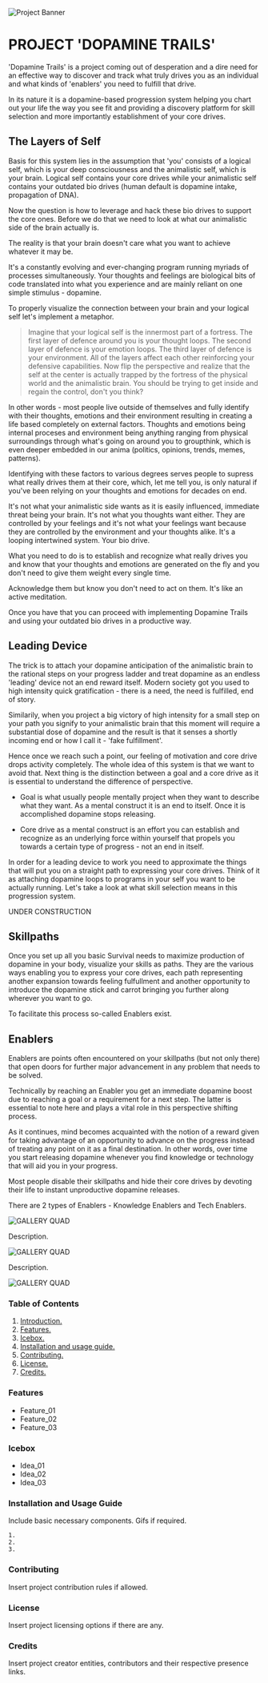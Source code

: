 ![Project Banner](/assets/template_visuals/dopaminetrails.png)

<a name="intro"></a>
# PROJECT 'DOPAMINE TRAILS'
'Dopamine Trails' is a project coming out of desperation and a dire need for an effective way to discover and track what truly drives you as an individual and what kinds of 'enablers' you need to fulfill that drive. 

In its nature it is a dopamine-based progression system helping you chart out your life the way you see fit and providing a discovery platform for skill selection and more importantly establishment of your core drives.

## The Layers of Self

Basis for this system lies in the assumption that 'you' consists of a logical self, which is your deep consciousness and the animalistic self, which is your brain. Logical self contains your core drives while your animalistic self contains your outdated bio drives (human default is dopamine intake, propagation of DNA).

Now the question is how to leverage and hack these bio drives to support the core ones. Before we do that we need to look at what our animalistic side of the brain actually is.

The reality is that your brain doesn't care what you want to achieve whatever it may be. 

It's a constantly evolving and ever-changing program running myriads of processes simultaneously. Your thoughts and feelings are biological bits of code translated into what you experience and are mainly reliant on one simple stimulus - dopamine. 

To properly visualize the connection between your brain and your logical self let's implement a metaphor.

> Imagine that your logical self is the innermost part of a fortress. The first layer of defence around you is your thought loops. The second layer of defence is your emotion loops. The third layer of defence is your environment. All of the layers affect each other reinforcing your defensive capabilities. Now flip the perspective and realize that the self at the center is actually trapped by the fortress of the physical world and the animalistic brain. You should be trying to get inside and regain the control, don't you think?

In other words - most people live outside of themselves and fully identify with their thoughts, emotions and their environment resulting in creating a life based completely on external factors. Thoughts and emotions being internal proceses and environment being anything ranging from physical surroundings through what's going on around you to groupthink, which is even deeper embedded in our anima (politics, opinions, trends, memes, patterns).

Identifying with these factors to various degrees serves people to supress what really drives them at their core, which, let me tell you, is only natural if you've been relying on your thoughts and emotions for decades on end.

It's not what your animalistic side wants as it is easily influenced, immediate threat being your brain. It's not what you thoughts want either. They are controlled by your feelings and it's not what your feelings want because they are controlled by the environment and your thoughts alike. It's a looping intertwined system. Your bio drive.

What you need to do is to establish and recognize what really drives you and know that your thoughts and emotions are generated on the fly and you don't need to give them weight every single time. 

Acknowledge them but know you don't need to act on them. It's like an active meditation. 

Once you have that you can proceed with implementing Dopamine Trails and using your outdated bio drives in a productive way.

## Leading Device

The trick is to attach your dopamine anticipation of the animalistic brain to the rational steps on your progress ladder and treat dopamine as an endless 'leading' device not an end reward itself. Modern society got you used to high intensity quick gratification - there is a need, the need is fulfilled, end of story.

Similarily, when you project a big victory of high intensity for a small step on your path you signify to your animalistic brain that this moment will require a substantial dose of dopamine and the result is that it senses a shortly incoming end or how I call it - 'fake fulfillment'.

Hence once we reach such a point, our feeling of motivation and core drive drops activity completely. The whole idea of this system is that we want to avoid that. Next thing is the distinction between a goal and a core drive as it is essential to understand the difference of perspective. 

- Goal is what usually people mentally project when they want to describe what they want. As a mental construct it is an end to itself. Once it is accomplished dopamine stops releasing. 

- Core drive as a mental construct is an effort you can establish and recognize as an underlying force within yourself that propels you towards a certain type of progress - not an end in itself.

In order for a leading device to work you need to approximate the things that will put you on a straight path to expressing your core drives. Think of it as attaching dopamine loops to programs in your self you want to be actually running. Let's take a look at what skill selection means in this progression system.

UNDER CONSTRUCTION

## Skillpaths
Once you set up all you basic Survival needs to maximize production of dopamine in your body, visualize your skills as paths. They are the various ways enabling you to express your core drives, each path representing another expansion towards feeling fulfullment and another opportunity to introduce the dopamine stick and carrot bringing you further along wherever you want to go. 

To facilitate this process so-called Enablers exist.

## Enablers
Enablers are points often encountered on your skillpaths (but not only there) that open doors for further major advancement in any problem that needs to be solved. 

Technically by reaching an Enabler you get an immediate dopamine boost due to reaching a goal or a requirement for a next step. The latter is essential to note here and plays a vital role in this perspective shifting process.

As it continues, mind becomes acquainted with the notion of a reward given for taking advantage of an opportunity to advance on the progress instead of treating any point on it as a final destination. In other words, over time you start releasing dopamine whenever you find knowledge or technology that will aid you in your progress. 

Most people disable their skillpaths and hide their core drives by devoting their life to instant unproductive dopamine releases. 

There are 2 types of Enablers - Knowledge Enablers and Tech Enablers.

![GALLERY QUAD](/assets/template_visuals/temp-dual-gallery.png)

Description.

![GALLERY QUAD](/assets/template_visuals/temp-triple-gallery.png)

Description.

![GALLERY QUAD](/assets/template_visuals/temp-quad-gallery.png)

### Table of Contents
1. [Introduction.](#intro)
2. [Features.](#features)
3. [Icebox.](#icebox)
4. [Installation and usage guide.](#install)
5. [Contributing.](#contribute)
6. [License.](#license)
7. [Credits.](#credits)

<a name="features"></a>
### Features
+ Feature_01
+ Feature_02
+ Feature_03

<a name="icebox"></a>
### Icebox
+ Idea_01
+ Idea_02
+ Idea_03

<a name="install"></a>
### Installation and Usage Guide
Include basic necessary components. Gifs if required.
```
1. 
2. 
3. 
```

<a name="contribute"></a>
### Contributing
Insert project contribution rules if allowed.

<a name="license"></a>
### License
Insert project licensing options if there are any.

<a name="credits"></a>
### Credits
Insert project creator entities, contributors and their respective presence links.
